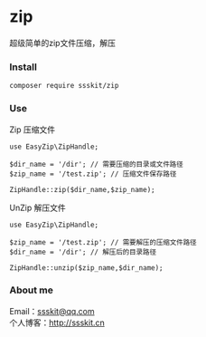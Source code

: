 # zip
超级简单的zip文件压缩，解压

### Install
```
composer require ssskit/zip
```

### Use
Zip 压缩文件
```
use EasyZip\ZipHandle;

$dir_name = '/dir'; // 需要压缩的目录或文件路径
$zip_name = '/test.zip'; // 压缩文件保存路径

ZipHandle::zip($dir_name,$zip_name);
```

UnZip 解压文件
```
use EasyZip\ZipHandle;

$zip_name = '/test.zip'; // 需要解压的压缩文件路径
$dir_name = '/dir'; // 解压后的目录路径

ZipHandle::unzip($zip_name,$dir_name);
```

### About me
Email：ssskit@qq.com<br>
个人博客：http://ssskit.cn